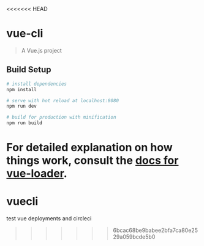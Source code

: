 <<<<<<< HEAD
# vue-cli

> A Vue.js project

## Build Setup

``` bash
# install dependencies
npm install

# serve with hot reload at localhost:8080
npm run dev

# build for production with minification
npm run build
```

For detailed explanation on how things work, consult the [docs for vue-loader](http://vuejs.github.io/vue-loader).
=======
# vuecli
test vue deployments and circleci
>>>>>>> 6bcac68be9babee2bfa7ca80e2529a059bcde5b0
